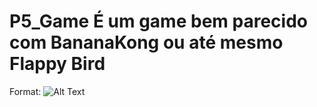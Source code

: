 # P5_Game É um game bem parecido com BananaKong ou até mesmo Flappy Bird
Format: ![Alt Text](https://onedrive.live.com/?cid=7FA4629A3C8FF9E5&id=7FA4629A3C8FF9E5%211996&parId=root&o=OneUp)

